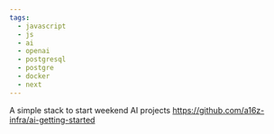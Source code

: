 ```yaml
---
tags:
  - javascript
  - js
  - ai
  - openai
  - postgresql
  - postgre
  - docker
  - next
---
```


A simple stack to start weekend AI projects
https://github.com/a16z-infra/ai-getting-started

